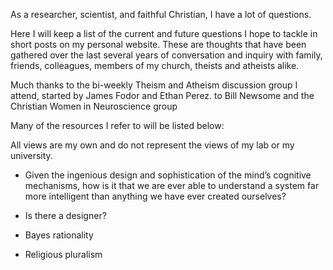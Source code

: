 As a researcher, scientist, and faithful Christian, I have a lot of questions.

Here I will keep a list of the current and future questions I hope to tackle in short posts on my personal website. These are thoughts that have been gathered over the last several years of conversation and inquiry with family, friends, colleagues, members of my church, theists and atheists alike.

Much thanks to the bi-weekly Theism and Atheism discussion group I attend, started by James Fodor and Ethan Perez. 
to Bill Newsome and the Christian Women in Neuroscience group 

Many of the resources I refer to will be listed below: 


All views are my own and do not represent the views of my lab or my university. 


- Given the ingenious design and sophistication of the mind’s cognitive mechanisms, how is it that we are ever able to understand a system far more intelligent than anything we have ever created ourselves?


- Is there a designer? 

- Bayes rationality 

- Religious pluralism


